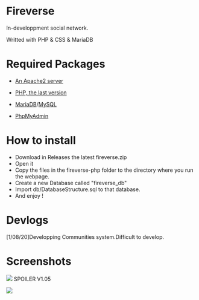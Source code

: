 # Fireverse
In-developpment social network.

Writted with PHP & CSS & MariaDB

# Required Packages
- [An Apache2 server](https://httpd.apache.org)

- [PHP, the last version](https://php.net)

- [MariaDB](https://mariadb.org)/[MySQL](https://mysql.com)

- [PhpMyAdmin](https://phpmyadmin.net)

# How to install
- Download in Releases the latest fireverse.zip
- Open it
- Copy the files in the fireverse-php folder to the directory where you run the webpage.
- Create a new Database called "fireverse_db"
- Import db/DatabaseStructure.sql to that database.
- And enjoy !

# Devlogs
[1/08/20]Developping Communities system.Difficult to develop.

# Screenshots
![](https://i.imgur.com/3wi2464.png)
SPOILER V1.05















![](https://i.imgur.com/MqglKyD.png)
